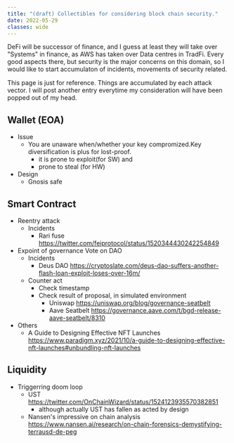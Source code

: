 ```yaml
---
title: "(draft) Collectibles for considering block chain security."
date: 2022-05-29
classes: wide
---
```


DeFi will be successor of finance, and I guess at least they will take over "Systems" in finance, as AWS has taken over Data centres in TradFi.
Every good aspects there, but security is the major concerns on this domain, so I would like to start accumulaton of incidents, movements of security related.

This page is just for reference. Things are accumulated by each attack vector. I will post another entry everytime my consideration will have been popped out of my head.

## Wallet (EOA)

- Issue
  - You are unaware when/whether your key compromized.Key diversification is plus for lost-proof.
    - it is prone to exploit(for SW) and
    - prone to steal  (for HW)
- Design
  - Gnosis safe

## Smart Contract

- Reentry attack
  - Incidents
    - Rari fuse <https://twitter.com/feiprotocol/status/1520344430242254849>
- Expoint of governance Vote on DAO
  - Incidents
    - Deus DAO <https://cryptoslate.com/deus-dao-suffers-another-flash-loan-exploit-loses-over-16m/>
  - Counter act
    - Check timestamp <xxx>
    - Check result of proposal, in simulated environment
      - Uniswap <https://uniswap.org/blog/governance-seatbelt>
      - Aave Seatbelt <https://governance.aave.com/t/bgd-release-aave-seatbelt/8310>
- Others
  - A Guide to Designing Effective NFT Launches <https://www.paradigm.xyz/2021/10/a-guide-to-designing-effective-nft-launches#unbundling-nft-launches>

## Liquidity

- Triggerring doom loop
  - UST <https://twitter.com/OnChainWizard/status/1524123935570382851>
    - although actually UST has fallen as acted by design
  - Nansen's impressive on chain analysis <https://www.nansen.ai/research/on-chain-forensics-demystifying-terrausd-de-peg>

